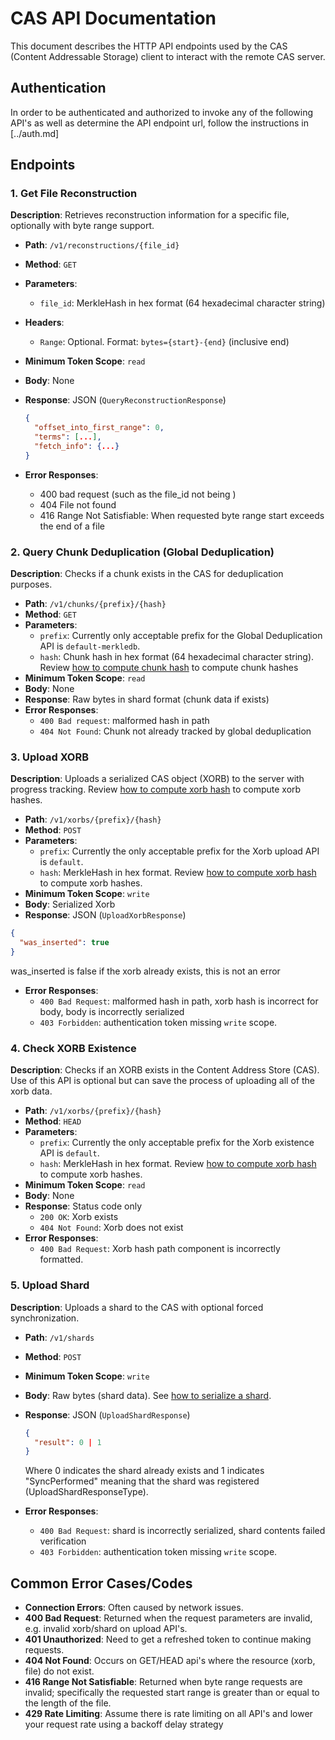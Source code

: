 # CAS API Documentation

This document describes the HTTP API endpoints used by the CAS (Content Addressable Storage) client to interact with the remote CAS server.

## Authentication

In order to be authenticated and authorized to invoke any of the following API's as well as determine the API endpoint url, follow the instructions in [../auth.md]

## Endpoints

### 1. Get File Reconstruction

**Description**: Retrieves reconstruction information for a specific file, optionally with byte range support.

- **Path**: `/v1/reconstructions/{file_id}`
- **Method**: `GET`
- **Parameters**:
  - `file_id`: MerkleHash in hex format (64 hexadecimal character string)
- **Headers**:
  - `Range`: Optional. Format: `bytes={start}-{end}` (inclusive end)
- **Minimum Token Scope**: `read`
- **Body**: None
- **Response**: JSON (`QueryReconstructionResponse`)

  ```json
  {
    "offset_into_first_range": 0,
    "terms": [...],
    "fetch_info": {...}
  }
  ```

- **Error Responses**:
  - 400 bad request (such as the file_id not being )
  - 404 File not found
  - 416 Range Not Satisfiable: When requested byte range start exceeds the end of a file

### 2. Query Chunk Deduplication (Global Deduplication)

**Description**: Checks if a chunk exists in the CAS for deduplication purposes.

- **Path**: `/v1/chunks/{prefix}/{hash}`
- **Method**: `GET`
- **Parameters**:
  - `prefix`: Currently only acceptable prefix for the Global Deduplication API is `default-merkledb`.
  - `hash`: Chunk hash in hex format (64 hexadecimal character string). Review [how to compute chunk hash](../hashing.md#Chunk%20Hashes) to compute chunk hashes
- **Minimum Token Scope**: `read`
- **Body**: None
- **Response**: Raw bytes in shard format (chunk data if exists)
- **Error Responses**:
  - `400 Bad request`: malformed hash in path
  - `404 Not Found`: Chunk not already tracked by global deduplication

### 3. Upload XORB

**Description**: Uploads a serialized CAS object (XORB) to the server with progress tracking. Review [how to compute xorb hash](../hashing.md#Xorb%20Hashes) to compute xorb hashes.

- **Path**: `/v1/xorbs/{prefix}/{hash}`
- **Method**: `POST`
- **Parameters**:
  - `prefix`: Currently the only acceptable prefix for the Xorb upload API is `default`.
  - `hash`: MerkleHash in hex format. Review [how to compute xorb hash](../hashing.md#Xorb%20Hashes) to compute xorb hashes.
- **Minimum Token Scope**: `write`
- **Body**: Serialized Xorb
- **Response**: JSON (`UploadXorbResponse`)

```json
{
  "was_inserted": true
}
```

  was_inserted is false if the xorb already exists, this is not an error

- **Error Responses**:
  - `400 Bad Request`: malformed hash in path, xorb hash is incorrect for body, body is incorrectly serialized
  - `403 Forbidden`: authentication token missing `write` scope.

### 4. Check XORB Existence

**Description**: Checks if an XORB exists in the Content Address Store (CAS). Use of this API is optional but can save the process of uploading all of the xorb data.

- **Path**: `/v1/xorbs/{prefix}/{hash}`
- **Method**: `HEAD`
- **Parameters**:
  - `prefix`: Currently the only acceptable prefix for the Xorb existence API is `default`.
  - `hash`: MerkleHash in hex format. Review [how to compute xorb hash](../hashing.md#Xorb%20Hashes) to compute xorb hashes.
- **Minimum Token Scope**: `read`
- **Body**: None
- **Response**: Status code only
  - `200 OK`: Xorb exists
  - `404 Not Found`: Xorb does not exist
- **Error Responses**:
  - `400 Bad Request`: Xorb hash path component is incorrectly formatted.

### 5. Upload Shard

**Description**: Uploads a shard to the CAS with optional forced synchronization.

- **Path**: `/v1/shards`
- **Method**: `POST`
- **Minimum Token Scope**: `write`
- **Body**: Raw bytes (shard data). See [how to serialize a shard](../shard.md).
- **Response**: JSON (`UploadShardResponse`)

  ```json
  {
    "result": 0 | 1
  }
  ```

  Where 0 indicates the shard already exists and 1 indicates "SyncPerformed" meaning that the shard was registered (UploadShardResponseType).

- **Error Responses**:
  - `400 Bad Request`: shard is incorrectly serialized, shard contents failed verification
  - `403 Forbidden`: authentication token missing `write` scope.

## Common Error Cases/Codes

- **Connection Errors**: Often caused by network issues.
- **400 Bad Request**: Returned when the request parameters are invalid, e.g. invalid xorb/shard on upload API's.
- **401 Unauthorized**: Need to get a refreshed token to continue making requests.
- **404 Not Found**: Occurs on GET/HEAD api's where the resource (xorb, file) do not exist.
- **416 Range Not Satisfiable**: Returned when byte range requests are invalid; specifically the requested start range is greater than or equal to the length of the file.
- **429 Rate Limiting**: Assume there is rate limiting on all API's and lower your request rate using a backoff delay strategy
